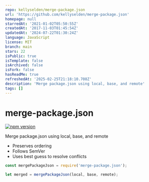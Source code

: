 ```yaml
---
repo: kellyselden/merge-package.json
url: 'https://github.com/kellyselden/merge-package.json'
homepage: null
starredAt: '2021-01-02T05:50:55Z'
createdAt: '2017-11-03T01:45:54Z'
updatedAt: '2024-07-22T01:30:24Z'
language: JavaScript
license: MIT
branch: main
stars: 22
isPublic: true
isTemplate: false
isArchived: false
isFork: false
hasReadMe: true
refreshedAt: '2025-02-25T21:18:10.708Z'
description: 'Merge package.json using local, base, and remote'
tags: []
---
```


# merge-package.json

[![npm version](https://badge.fury.io/js/merge-package.json.svg)](https://www.npmjs.com/package/merge-package.json)

Merge package.json using local, base, and remote

* Preserves ordering
* Follows SemVer
* Uses best guess to resolve conflicts

```js
const mergePackageJson = require('merge-package.json');

let merged = mergePackageJson(local, base, remote);
```

